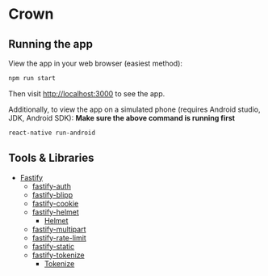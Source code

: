 # Crown

## Running the app

View the app in your web browser (easiest method):

```bash
npm run start
```

Then visit <http://localhost:3000> to see the app.

Additionally, to view the app on a simulated phone (requires Android studio, JDK, Android SDK):
**Make sure the above command is running first**

```bash
react-native run-android
```

## Tools & Libraries

- [Fastify](https://www.fastify.io/)
  - [fastify-auth](https://github.com/fastify/fastify-auth)
  - [fastify-blipp](https://github.com/PavelPolyakov/fastify-blipp)
  - [fastify-cookie](https://github.com/fastify/fastify-cookie)
  - [fastify-helmet](https://github.com/fastify/fastify-helmet)
    - [Helmet](https://helmetjs.github.io/)
  - [fastify-multipart](https://github.com/fastify/fastify-multipart)
  - [fastify-rate-limit](https://github.com/fastify/fastify-rate-limit)
  - [fastify-static](https://github.com/fastify/fastify-static)
  - [fastify-tokenize](https://github.com/cyyynthia/fastify-tokenize)
    - [Tokenize](https://github.com/cyyynthia/tokenize)
